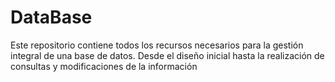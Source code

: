 # DataBase
Este repositorio contiene todos los recursos necesarios para la gestión integral de una base de datos. Desde el diseño inicial hasta la realización de consultas y modificaciones de la información
